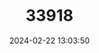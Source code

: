 ---
title: "33918"
category: "Vouacapoua americana"
draft: false
date: 2024-02-22 13:03:50
languages:
  Portuguese: ["Acupu", "Anelim-da Folha-larga"]
---